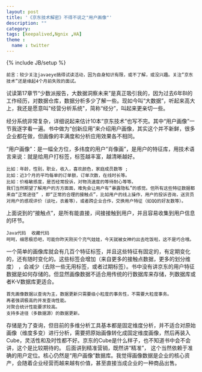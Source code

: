 ```yaml
---
layout: post
title: '《京东技术解密》不得不说之"用户画像"'
description: ""
category: 
tags: [keepalived,Ngnix ,HA]
theme :
  name : twitter
---
```

{% include JB/setup %}


	前言：较少关注javaeye搞得试读活动，因为自身知识有限，或不了解，或没兴趣。关注“京东技术”还是缘起4个月前失败的面试。

 试读第17章节“少数派报告，大数据洞察未来”是真正吸引我的，因为过去6年BI的工作经历，对数据仓库，数据分析多少了解一些。现如今叫“大数据”，听起来高大上，我还是愿意叫"经营分析系统"，简称“经分”，叫起来更亲切一些。

经分系统非常复杂，详细说起来估计10本“京东技术”也写不完。其中“用户画像”一节我逐字看一遍。书中做为“创新应用”来介绍用户画像，其实这个并不新鲜，很多企业都在做，但画像的丰满度和分析应用效果各不相同。
 
“用户画像”：是一幅全方位，多纬度的用户“肖像画”，是用户的特征库，用技术语言来说：就是给用户打标签，标签越丰富，越清晰越好。
       
	比如：年龄，性别，职业，收入，喜欢颜色，家庭成员数等 ;
	比如：近3个月的平均每单的订单额，订单次数，在线时长等。
	比如：价格敏感度，是否经常投诉，对物流速度的等待耐心等等。
	我们当然期望了解用户的方方面面，难免会让用户有“暴露隐私”的感觉。但所有这些特征数据都来自“正常途径” ，即“正常的合理的接触点”，比如用户的线上操作，用户的投诉咨询，送货员对用户的感观评价（谈吐，衣着等），或者跨企业合作，交换用户特征（如QQ的好友数等）。
	 
上面说到的“接触点”，是所有能直接，间接接触到用户，并且容易收集到用户信息的环节。
        
	Java代码  收藏代码
	呵呵，细思极恐吧，可能你昨天刚买个充气娃娃，今天就被女神约出去吃饭啦，这不是巧合哦。  
  
一个简单的画像库就会有几百个特征标签，并且这些特征有固定的，有定期变化的，还有随时变化的。这些标签会增加（来自更多的接触点数据，更多的划分维度） ，会减少（去除一些无用标签，或者过期标签）。书中没有讲京东的用户特征数据是如何存储的。但显然画像数据不适合用传统的行数据库来存储，列数据库或者K-V数据库更适合。
      
	首先画像数据以查询为主，数据更新只需要级小粒度的事务性，不需要大粒度事务。
	再者强调极高的并发查询性能。
	对聚合统计性能要求较高。
	支持多途径（多数据源）的数据更新。
  
存储是为了查询，但目前的多维分析工具基本都是固定维度分析，并不适合对原始画像（维度多变）进行分析，需要把原始画像转化成固定维度画像，然后再装入Cube，灵活性和及时性都不好。京东的Cube是什么样子，也不知道书中会不会讲，这个是比较期待的。
后面讲到精准营销，既然讲“精准”， 这个当然依赖于准确的用户定位。核心仍然是“用户画像”数据库。我觉得画像数据是企业的核心资产，会随着企业经营而越来越有价值，甚至直接当成企业的一种商品出售。
